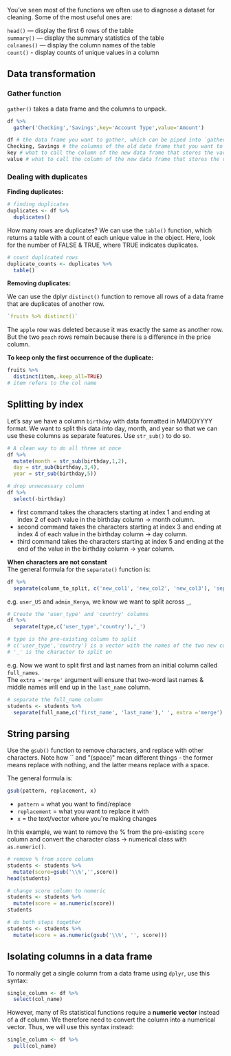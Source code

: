 You’ve seen most of the functions we often use to diagnose a dataset for cleaning. Some of the most useful ones are:

`head()` — display the first 6 rows of the table  
`summary()` — display the summary statistics of the table  
`colnames()` — display the column names of the table  
`count()` - display counts of unique values in a column

## Data transformation
### Gather function
`gather()` takes a data frame and the columns to unpack.
```r
df %>%
  gather('Checking','Savings',key='Account Type',value='Amount')
```
```r
df # the data frame you want to gather, which can be piped into `gather()`
Checking, Savings # the columns of the old data frame that you want to turn into variables
key # what to call the column of the new data frame that stores the variables
value # what to call the column of the new data frame that stores the values
````
### Dealing with duplicates
**Finding duplicates:**
```r
# finding duplicates
duplicates <- df %>%
  duplicates()
```
  
How many rows are duplicates? We can use the `table()` function, which returns a table with a count of each unique value in the object. Here, look for the number of FALSE & TRUE, where TRUE indicates duplicates.

```r
# count duplicated rows
duplicate_counts <- duplicates %>%
  table()
```

**Removing duplicates:** 

We can use the dplyr `distinct()` function to remove all rows of a data frame that are duplicates of another row.  

```r
`fruits %>% distinct()`
```
The `apple` row was deleted because it was exactly the same as another row. But the two `peach` rows remain because there is a difference in the price column.  
  

**To keep only the first occurrence of the duplicate:**
```r
fruits %>%
  distinct(item,.keep_all=TRUE)
# item refers to the col name
```

## Splitting by index
Let’s say we have a column `birthday` with data formatted in MMDDYYYY format. We want to split this data into day, month, and year so that we can use these columns as separate features.  Use `str_sub()` to do so.

```r
# A clean way to do all three at once
df %>%
  mutate(month = str_sub(birthday,1,2),
  day = str_sub(birthday,3,4),
  year = str_sub(birthday,5))

# drop unnecessary column
df %>%
  select(-birthday)

```
* first command takes the characters starting at index 1 and ending at index 2 of each value in the birthday column -> month column.  
* second command takes the characters starting at index 3 and ending at index 4 of each value in the birthday column -> day column.  
* third command takes the characters starting at index 5 and ending at the end of the value in the birthday column -> year column.  

**When characters are not constant**  
 The general formula for the `separate()` function is:
```r
df %>%
  separate(column_to_split, c('new_col1', 'new_col2', 'new_col3'), 'separator')
```  
e.g. `user_US` and `admin_Kenya`, we know we want to split across `_`, 
```r
# Create the 'user_type' and 'country' columns
df %>%
  separate(type,c('user_type','country'),'_')

# type is the pre-existing column to split
# c('user_type','country') is a vector with the names of the two new columns
# '_' is the character to split on
```
e.g. Now we want to split first and last names from an initial column called `full_names`.  
The `extra ='merge'` argument will ensure that two-word last names & middle names will end up in the `last_name` column.
```r
# separate the full_name column
students <- students %>%
  separate(full_name,c('first_name', 'last_name'),' ', extra ='merge')
```

## String parsing
Use the `gsub()` function to remove characters, and replace with other characters. Note how `` and "(space)" mean different things - the former means replace with nothing, and the latter means replace with a space.  

The general formula is:
```r
gsub(pattern, replacement, x)
```
* `pattern` = what you want to find/replace
* `replacement` = what you want to replace it with
* `x` = the text/vector where you're making changes  


In this example, we want to remove the % from the pre-existing `score` column and convert the  character class -> numerical class with `as.numeric()`.

```r
# remove % from score column
students <- students %>%
  mutate(score=gsub('\\%','',score))
head(students)

# change score column to numeric
students <- students %>%
  mutate(score = as.numeric(score))
students

# do both steps together
students <- students %>%
  mutate(score = as.numeric(gsub('\\%', '', score)))
```

## Isolating columns in a data frame
To normally get a single column from a data frame using `dplyr`, use this syntax:
```r
single_column <- df %>%
  select(col_name)
```

However, many of Rs statistical functions require a **numeric vector** instead of a df column. We therefore need to convert the column into a numerical vector. Thus, we will use this syntax instead:

```r
single_column <- df %>%
  pull(col_name)
```
